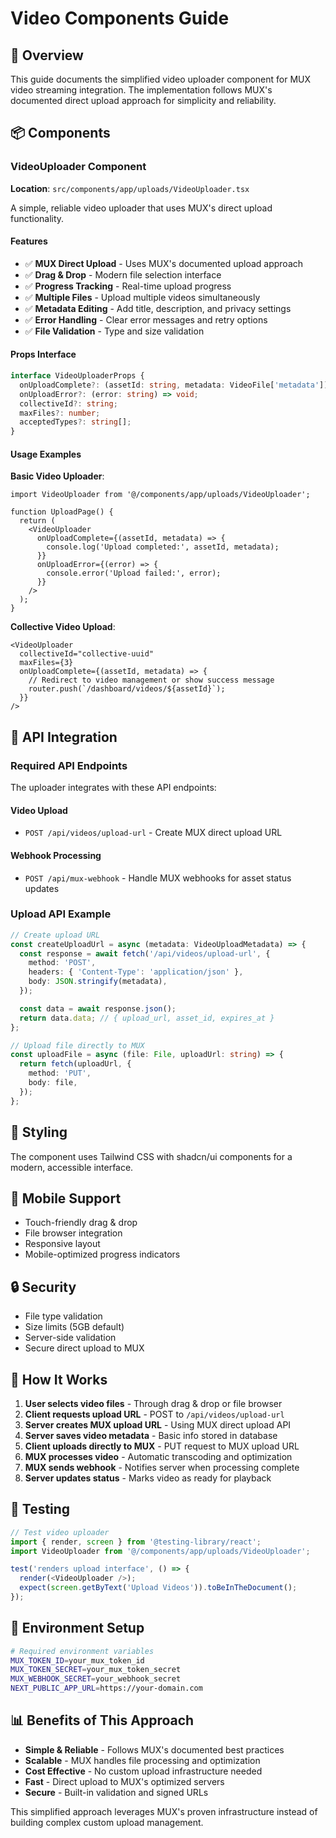 # Video Components Guide

## 🎯 Overview

This guide documents the simplified video uploader component for MUX video streaming integration. The implementation follows MUX's documented direct upload approach for simplicity and reliability.

## 📦 Components

### VideoUploader Component

**Location**: `src/components/app/uploads/VideoUploader.tsx`

A simple, reliable video uploader that uses MUX's direct upload functionality.

#### Features

- ✅ **MUX Direct Upload** - Uses MUX's documented upload approach
- ✅ **Drag & Drop** - Modern file selection interface
- ✅ **Progress Tracking** - Real-time upload progress
- ✅ **Multiple Files** - Upload multiple videos simultaneously
- ✅ **Metadata Editing** - Add title, description, and privacy settings
- ✅ **Error Handling** - Clear error messages and retry options
- ✅ **File Validation** - Type and size validation

#### Props Interface

```typescript
interface VideoUploaderProps {
  onUploadComplete?: (assetId: string, metadata: VideoFile['metadata']) => void;
  onUploadError?: (error: string) => void;
  collectiveId?: string;
  maxFiles?: number;
  acceptedTypes?: string[];
}
```

#### Usage Examples

**Basic Video Uploader**:

```tsx
import VideoUploader from '@/components/app/uploads/VideoUploader';

function UploadPage() {
  return (
    <VideoUploader
      onUploadComplete={(assetId, metadata) => {
        console.log('Upload completed:', assetId, metadata);
      }}
      onUploadError={(error) => {
        console.error('Upload failed:', error);
      }}
    />
  );
}
```

**Collective Video Upload**:

```tsx
<VideoUploader
  collectiveId="collective-uuid"
  maxFiles={3}
  onUploadComplete={(assetId, metadata) => {
    // Redirect to video management or show success message
    router.push(`/dashboard/videos/${assetId}`);
  }}
/>
```

## 🔧 API Integration

### Required API Endpoints

The uploader integrates with these API endpoints:

#### Video Upload

- `POST /api/videos/upload-url` - Create MUX direct upload URL

#### Webhook Processing

- `POST /api/mux-webhook` - Handle MUX webhooks for asset status updates

### Upload API Example

```typescript
// Create upload URL
const createUploadUrl = async (metadata: VideoUploadMetadata) => {
  const response = await fetch('/api/videos/upload-url', {
    method: 'POST',
    headers: { 'Content-Type': 'application/json' },
    body: JSON.stringify(metadata),
  });

  const data = await response.json();
  return data.data; // { upload_url, asset_id, expires_at }
};

// Upload file directly to MUX
const uploadFile = async (file: File, uploadUrl: string) => {
  return fetch(uploadUrl, {
    method: 'PUT',
    body: file,
  });
};
```

## 🎨 Styling

The component uses Tailwind CSS with shadcn/ui components for a modern, accessible interface.

## 📱 Mobile Support

- Touch-friendly drag & drop
- File browser integration
- Responsive layout
- Mobile-optimized progress indicators

## 🔒 Security

- File type validation
- Size limits (5GB default)
- Server-side validation
- Secure direct upload to MUX

## 🚀 How It Works

1. **User selects video files** - Through drag & drop or file browser
2. **Client requests upload URL** - POST to `/api/videos/upload-url`
3. **Server creates MUX upload URL** - Using MUX direct upload API
4. **Server saves video metadata** - Basic info stored in database
5. **Client uploads directly to MUX** - PUT request to MUX upload URL
6. **MUX processes video** - Automatic transcoding and optimization
7. **MUX sends webhook** - Notifies server when processing complete
8. **Server updates status** - Marks video as ready for playback

## 🧪 Testing

```typescript
// Test video uploader
import { render, screen } from '@testing-library/react';
import VideoUploader from '@/components/app/uploads/VideoUploader';

test('renders upload interface', () => {
  render(<VideoUploader />);
  expect(screen.getByText('Upload Videos')).toBeInTheDocument();
});
```

## 🔧 Environment Setup

```bash
# Required environment variables
MUX_TOKEN_ID=your_mux_token_id
MUX_TOKEN_SECRET=your_mux_token_secret
MUX_WEBHOOK_SECRET=your_webhook_secret
NEXT_PUBLIC_APP_URL=https://your-domain.com
```

## 📊 Benefits of This Approach

- **Simple & Reliable** - Follows MUX's documented best practices
- **Scalable** - MUX handles file processing and optimization
- **Cost Effective** - No custom upload infrastructure needed
- **Fast** - Direct upload to MUX's optimized servers
- **Secure** - Built-in validation and signed URLs

This simplified approach leverages MUX's proven infrastructure instead of building complex custom upload management.
